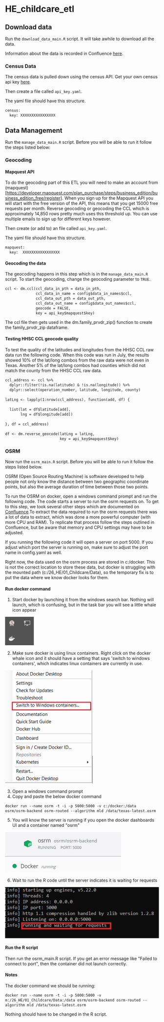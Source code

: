 # HE_childcare_etl

## Download data

Run the `download_data_main.R` script. It will take awhile to download all the data.

Information about the data is recorded in Confluence [here](https://tpldocs.rice.edu/display/HEC/Data+v2.0).

### Census Data

The census data is pulled down using the census API. Get your own census api key [here](https://api.census.gov/data/key_signup.html).

Then create a file called `api_key.yaml`.

The yaml file should have this structure.
```
census:
  key: XXXXXXXXXXXXXXXX

```

## Data Management

Run the `manage_data_main.R` script. Before you will be able to run it follow the steps listed below:

### Geocoding

#### Mapquest API

To do the geocoding part of this ETL you will need to make an account from (mapquest)[https://developer.mapquest.com/plan_purchase/steps/business_edition/business_edition_free/register]. When you sign up for the Mapquest API you will start with the free version of the API, this means that you get 15000 free requests per month. Reverse geocoding or geocoding the CCL which is approximately 14,850 rows pretty much uses this threshold up. You can use multiple emails to sign up for different keys however.

Then create (or add to) an file called `api_key.yaml`.

The yaml file should have this structure.

```
mapquest:
  key: 	XXXXXXXXXXXXXXXXX  

```

#### Geocoding the data

The geocoding happens in this step which is in the `manage_data_main.R` script. To start the geocoding, change the geocoding parameter to `TRUE`.

```{r}
ccl <- dm.ccl(ccl_data_in_pth = data_in_pth,
              ccl_data_in_name = config$data_in_names$ccl,
              ccl_data_out_pth = data_out_pth,
              ccl_data_out_name = config$data_out_names$ccl,
              geocode = FALSE,
              key = api_key$mapquest$key)
```

The ccl file then gets used in the dm.family_prvdr_zip() function to create the family_prvdr_zip dataframe.

#### Testing HHSC CCL geocode quality

To test the quality of the latitudes and longitudes from the HHSC CCL raw data run the following code. When this code was run in July, the results showed 10% of the lat/long combos from the raw data were not even in Texas. Another 5% of the lat/long combos had counties which did not match the county from the HHSC CCL raw data.

```
ccl_address <- ccl %>%
  dplyr::filter(!is.na(latitude) & !is.na(longitude)) %>%
  dplyr::select(operation_number, latitude, longitude, county)

latLng <- lapply(1:nrow(ccl_address), function(add, df) {
  
  list(lat = df$latitude[add],
       lng = df$longitude[add])

}, df = ccl_address)

df <- dm.reverse_geocode(latLng = latLng,
                         key = api_key$mapquest$key)
```

### OSRM

Now run the `osrm_main.R` script. Before you will be able to run it follow the steps listed below.

OSRM (Open Source Routing Machine) is software developed to help people not only know the distance between two geographic coordinate points, but also the average duration of time between those two points.

To run the OSRM on docker, open a windows command prompt and run the following code. The code starts a server to run the osrm requests on. To get to this step, we took several other steps which are documented on [Confluence](https://tpldocs.rice.edu/display/HEC/OSRM).To extract the data required to run the osrm requests there was a lot of data to extract, which was done a more powerful computer (with more CPU and RAM). To replicate that process follow the steps outlined in Confluence, but be aware that memory and CPU settings may have to be adjusted.

If you running the following code it will open a server on port 5000. If you adjust which port the server is running on, make sure to adjust the port name in config.yaml as well.

Right now, the data used on the osrm process are stored in c:/docker. This is not the correct location to store these data, but docker is struggling with the mounted path (c:/26_HE/01_Childcare/Data), so the temporary fix is to put the data where we know docker looks for them.

#### Run docker command

1. Start docker by launching it from the windows search bar. Nothing will launch, which is confusing, but in the task bar you will see a little whale icon appear

![launch_docker](./images/docker_icon.png)

2. Make sure docker is using linux containers. Right click on the docker whale icon and it should have a setting that says 'switch to windows containers', which indicates linux containers are currently in use.

![container](./images/container_type.png)

3. Open a windows command prompt
4. Copy and paste the below docker command

```
docker run --name osrm -t -i -p 5000:5000 -v c:/docker:/data osrm/osrm-backend osrm-routed --algorithm mld /data/texas-latest.osrm
```

5. You will know the server is running if you open the docker dashboards UI and a container named "osrm"

![osrm](./images/osrm_running.png)

6. Wait to run the R code until the server indicates it is waiting for requests

![requests](./images/port_running.png)

#### Run the R script

Then run the osrm_main.R script. If you get an error message like "Failed to connect to port", then the container did not launch correctly.

#### Notes

The docker command we should be running:
```
docker run --name osrm -t -i -p 5000:5000 -v m:/26_HE/01_Childcare/Data:/data osrm/osrm-backend osrm-routed --algorithm mld /data/texas-latest.osrm
```

Nothing should have to be changed in the R script.

